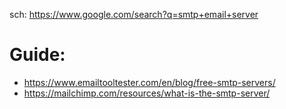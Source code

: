 sch: https://www.google.com/search?q=smtp+email+server

# Guide:
- https://www.emailtooltester.com/en/blog/free-smtp-servers/
- https://mailchimp.com/resources/what-is-the-smtp-server/
